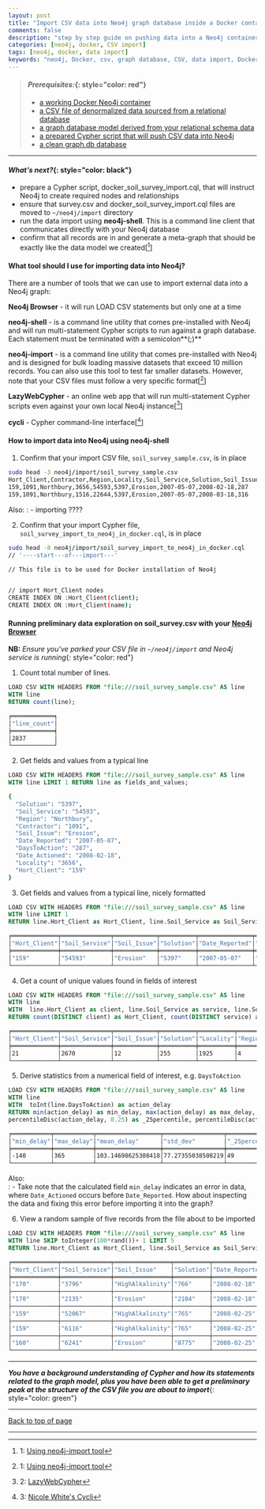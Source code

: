 ```yaml
---
layout: post
title: "Import CSV data into Neo4j graph database inside a Docker container"
comments: false
description: "step by step guide on pushing data into a Neo4j container in Docker"
categories: [neo4j, docker, CSV import]
tags: [neo4j, docker, data import]
keywords: "neo4j, Docker, csv, graph database, CSV, data import, Docker container, denormalized"
---
```


> #### *Prerequisites:*{: style="color: red"}
> - [a working Docker Neo4j container](/2018/Docker-Neo4j-container-setup/)
> - [a CSV file of denormalized data sourced from a relational database](/2018/Extract-CSV-data-from-MySQL/) 
> - [a graph database model derived from your relational schema data](/2018/Convert-relational-schema-to-graph-database-model/) 
> - [a prepared Cypher script that will push CSV data into Neo4j](/2018/Use-Cypher-for-data-modeling-and-CSV-analysis/)
> - [a clean graph.db database](/2018/Create-a-clean-Neo4j-database-inside-Docker-container/)

---

#### *What's next?*{: style="color: black"}
- prepare a Cypher script, docker_soil_survey_import.cql, that will instruct Neo4j to create required nodes and relationships
- ensure that survey.csv and docker_soil_survey_import.cql files are moved to `~/neo4j/import` directory
- run the data import using **neo4j-shell**. This is a command line client that communicates directly with your Neo4j database
- confirm that all records are in and generate a meta-graph that should be exactly like the data model we created[[^1]]

#### What tool should I use for importing data into Neo4j?

There are a number of tools that we can use to import external data into a Neo4j graph:

**Neo4j Browser** - it will run LOAD CSV statements but only one at a time

**neo4j-shell** - is a command line utility that comes pre-installed with Neo4j and will run multi-statement Cypher scripts to run against a graph database. Each statement must be terminated with a semicolon**(;)**

**neo4j-import** - is a command line utility that comes pre-installed with Neo4j and is designed for bulk loading massive datasets that exceed 10 million records. You can also use this tool to test far smaller datasets. However, note that your CSV files must follow a very specific format[[^1]]

**LazyWebCypher** - an online web app that will run multi-statement Cypher scripts even against your own local Neo4j instance[[^2]]

**cycli** - Cypher command-line interface[[^3]]



#### How to import data into Neo4j using neo4j-shell

1. Confirm that your import CSV file, `soil_survey_sample.csv`, is in place
```bash
sudo head -3 neo4j/import/soil_survey_sample.csv 
Hort_Client,Contractor,Region,Locality,Soil_Service,Solution,Soil_Issue,Date_Reported,Date_Actioned,DaysToAction
159,1091,Northbury,3656,54593,5397,Erosion,2007-05-07,2008-02-18,287
159,1091,Northbury,1516,22644,5397,Erosion,2007-05-07,2008-03-18,316
```
Also:
  : - importing ????  

2. Confirm that your import Cypher file, `soil_survey_import_to_neo4j_in_docker.cql`,  is in place
```bash
sudo head -8 neo4j/import/soil_survey_import_to_neo4j_in_docker.cql 
// '----start---of---import---'

// This file is to be used for Docker installation of Neo4j


// import Hort_Client nodes
CREATE INDEX ON :Hort_Client(client);
CREATE INDEX ON :Hort_Client(name);

```

#### Running preliminary data exploration on **soil_survey.csv** with your [Neo4j Browser](http://localhost:7474/)

**NB:** *Ensure you've parked your CSV file in `~/neo4j/import` and Neo4j service is running*{: style="color: red"}

1. Count total number of lines. 
```sql
LOAD CSV WITH HEADERS FROM "file:///soil_survey_sample.csv" AS line
WITH line
RETURN count(line);
```
```bash
╒════════════╕
│"line_count"│
╞════════════╡
│2837        │
└────────────┘
```

2. Get fields and values from a typical line
```sql
LOAD CSV WITH HEADERS FROM "file:///soil_survey_sample.csv" AS line 
WITH line LIMIT 1 RETURN line as fields_and_values;
```
```bash
{
  "Solution": "5397",
  "Soil_Service": "54593",
  "Region": "Northbury",
  "Contractor": "1091",
  "Soil_Issue": "Erosion",
  "Date_Reported": "2007-05-07",
  "DaysToAction": "287",
  "Date_Actioned": "2008-02-18",
  "Locality": "3656",
  "Hort_Client": "159"
}
```
3. Get fields and values from a typical line, nicely formatted
```sql
LOAD CSV WITH HEADERS FROM "file:///soil_survey_sample.csv" AS line
WITH line LIMIT 1
RETURN line.Hort_Client as Hort_Client, line.Soil_Service as Soil_Service, line.Soil_Issue as Soil_Issue, line.Solution as Solution, line.Date_Reported as Date_Reported, line.Date_Actioned as Date_Actioned, line.DaysToAction as DaysToAction, line.Contractor as Contractor, line.Locality as Locality, line.Region as Region;
```
```bash
╒═════════════╤══════════════╤════════════╤══════════╤═══════════════╤═══════════════╤══════════════╤════════════╤══════════╤═══════════╕
│"Hort_Client"│"Soil_Service"│"Soil_Issue"│"Solution"│"Date_Reported"│"Date_Actioned"│"DaysToAction"│"Contractor"│"Locality"│"Region"   │
╞═════════════╪══════════════╪════════════╪══════════╪═══════════════╪═══════════════╪══════════════╪════════════╪══════════╪═══════════╡
│"159"        │"54593"       │"Erosion"   │"5397"    │"2007-05-07"   │"2008-02-18"   │"287"         │"1091"      │"3656"    │"Northbury"│
└─────────────┴──────────────┴────────────┴──────────┴───────────────┴───────────────┴──────────────┴────────────┴──────────┴───────────┘
```
  
4. Get a count of unique values found in fields of interest
```sql
LOAD CSV WITH HEADERS FROM "file:///soil_survey_sample.csv" AS line
WITH line
WITH  line.Hort_Client as client, line.Soil_Service as service, line.Soil_Issue as issue, line.Solution as solution, line.Locality as locality, line.Region as region
RETURN count(DISTINCT client) as Hort_Client, count(DISTINCT service) as Soil_Service, count(DISTINCT issue) as Soil_Issue, count(DISTINCT solution) as Solution, count(DISTINCT locality) as Locality, count(DISTINCT region) as Region;
```
```bash
╒═════════════╤══════════════╤════════════╤══════════╤══════════╤════════╕
│"Hort_Client"│"Soil_Service"│"Soil_Issue"│"Solution"│"Locality"│"Region"│
╞═════════════╪══════════════╪════════════╪══════════╪══════════╪════════╡
│21           │2670          │12          │255       │1925      │4       │
└─────────────┴──────────────┴────────────┴──────────┴──────────┴────────┘
```

5. Derive statistics from a numerical field of interest, e.g. `DaysToAction`
```sql
LOAD CSV WITH HEADERS FROM "file:///soil_survey_sample.csv" AS line
WITH line
WITH  toInt(line.DaysToAction) as action_delay
RETURN min(action_delay) as min_delay, max(action_delay) as max_delay, avg(action_delay) as mean_delay, stDev(action_delay) as std_dev,
percentileDisc(action_delay, 0.25) as _25percentile, percentileDisc(action_delay, 0.5) as _50percentile, percentileDisc(action_delay, 0.75) as _75percentile, percentileDisc(action_delay, 0.9) as _90percentile;
```
```bash
╒═══════════╤═══════════╤══════════════════╤═════════════════╤═══════════════╤═══════════════╤═══════════════╤═══════════════╕
│"min_delay"│"max_delay"│"mean_delay"      │"std_dev"        │"_25percentile"│"_50percentile"│"_75percentile"│"_90percentile"│
╞═══════════╪═══════════╪══════════════════╪═════════════════╪═══════════════╪═══════════════╪═══════════════╪═══════════════╡
│-140       │365        │103.14698625308418│77.27355038508219│49             │84             │133            │216            │
└───────────┴───────────┴──────────────────┴─────────────────┴───────────────┴───────────────┴───────────────┴───────────────┘
```
Also:  
  : - Take note that the calculated field `min_delay` indicates an error in data, where `Date_Actioned` occurs before `Date_Reported`. How about inspecting the data and fixing this error before importing it into the graph?
  
6. View a random sample of five records from the file about to be imported
```sql
LOAD CSV WITH HEADERS FROM "file:///soil_survey_sample.csv" AS line
WITH line SKIP toInteger(100*rand())+ 1 LIMIT 5
RETURN line.Hort_Client as Hort_Client, line.Soil_Service as Soil_Service, line.Soil_Issue as Soil_Issue, line.Solution as Solution, line.Date_Reported as Date_Reported, line.Date_Actioned as Date_Actioned, line.DaysToAction as DaysToAction, line.Contractor as Contractor, line.Locality as Locality, line.Region as Region;
```
```bash
╒═════════════╤══════════════╤════════════════╤══════════╤═══════════════╤═══════════════╤══════════════╤════════════╤══════════╤═══════════╕
│"Hort_Client"│"Soil_Service"│"Soil_Issue"    │"Solution"│"Date_Reported"│"Date_Actioned"│"DaysToAction"│"Contractor"│"Locality"│"Region"   │
╞═════════════╪══════════════╪════════════════╪══════════╪═══════════════╪═══════════════╪══════════════╪════════════╪══════════╪═══════════╡
│"170"        │"3796"        │"HighAlkalinity"│"766"     │"2008-02-18"   │"2008-07-08"   │"141"         │"2295"      │"2616"    │"Eastling" │
├─────────────┼──────────────┼────────────────┼──────────┼───────────────┼───────────────┼──────────────┼────────────┼──────────┼───────────┤
│"170"        │"2135"        │"Erosion"       │"2104"    │"2008-02-18"   │"2008-11-18"   │"274"         │"2295"      │"1471"    │"Eastling" │
├─────────────┼──────────────┼────────────────┼──────────┼───────────────┼───────────────┼──────────────┼────────────┼──────────┼───────────┤
│"159"        │"52067"       │"HighAlkalinity"│"765"     │"2008-02-25"   │"2008-05-20"   │"85"          │"1091"      │"3487"    │"Northbury"│
├─────────────┼──────────────┼────────────────┼──────────┼───────────────┼───────────────┼──────────────┼────────────┼──────────┼───────────┤
│"159"        │"6116"        │"HighAlkalinity"│"765"     │"2008-02-25"   │"2008-06-24"   │"120"         │"1091"      │"409"     │"Northbury"│
├─────────────┼──────────────┼────────────────┼──────────┼───────────────┼───────────────┼──────────────┼────────────┼──────────┼───────────┤
│"160"        │"6241"        │"Erosion"       │"8775"    │"2008-02-25"   │"2008-04-15"   │"50"          │"1250"      │"2777"    │"Eastling" │
└─────────────┴──────────────┴────────────────┴──────────┴───────────────┴───────────────┴──────────────┴────────────┴──────────┴───────────┘
```


---
***You have a background understanding of Cypher and how its statements related to the graph model, plus you have been able to get a preliminary peak at the structure of the CSV file you are about to import***{: style="color: green"}

---
[Back to top of page](#)

---
[^1]: 1: [Using neo4j-import tool](https://neo4j.com/docs/operations-manual/current/tutorial/import-tool/)
[^2]: 2: [LazyWebCypher](http://www.lyonwj.com/LazyWebCypher/)
[^3]: 3: [Nicole White's Cycli](https://github.com/nicolewhite/cycli)
[^4]: 4: [Neo4j Cypher Commands Refcard](https://neo4j.com/docs/cypher-refcard/current/)

